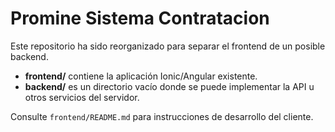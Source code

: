 # Promine Sistema Contratacion

Este repositorio ha sido reorganizado para separar el frontend de un posible backend.

- **frontend/** contiene la aplicación Ionic/Angular existente.
- **backend/** es un directorio vacío donde se puede implementar la API u otros servicios del servidor.

Consulte `frontend/README.md` para instrucciones de desarrollo del cliente.
